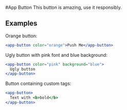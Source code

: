 #App Button
This button is amazing, use it responsibly.

## Examples

Orange button:

```jsx
<app-button color="orange">Push Me</app-button>
```

Ugly button with pink font and blue background:

```jsx
<app-button color="pink" background="blue">
  Ugly button
</app-button>
```

Button containing custom tags:

```jsx
<app-button>
  Text with <b>bold</b>
</app-button>
```
